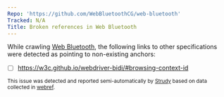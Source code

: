 ```yaml
---
Repo: 'https://github.com/WebBluetoothCG/web-bluetooth'
Tracked: N/A
Title: Broken references in Web Bluetooth
---
```


While crawling [Web Bluetooth](https://webbluetoothcg.github.io/web-bluetooth/), the following links to other specifications were detected as pointing to non-existing anchors:
* [ ] https://w3c.github.io/webdriver-bidi/#browsing-context-id

<sub>This issue was detected and reported semi-automatically by [Strudy](https://github.com/w3c/strudy/) based on data collected in [webref](https://github.com/w3c/webref/).</sub>
